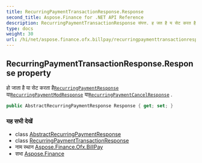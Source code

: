 ```yaml
---
title: RecurringPaymentTransactionResponse.Response
second_title: Aspose.Finance for .NET API Reference
description: RecurringPaymentTransactionResponse संपत्त. ह जत है य सेट करत हैRecurringPaymentResponse यRecurringPaymentModResponse यRecurringPaymentCancelResponse .
type: docs
weight: 30
url: /hi/net/aspose.finance.ofx.billpay/recurringpaymenttransactionresponse/response/
---
```

## RecurringPaymentTransactionResponse.Response property

हो जाता है या सेट करता है[`RecurringPaymentResponse`](../../recurringpaymentresponse/) या[`RecurringPaymentModResponse`](../../recurringpaymentmodresponse/) या[`RecurringPaymentCancelResponse`](../../recurringpaymentcancelresponse/) .

```csharp
public AbstractRecurringPaymentResponse Response { get; set; }
```

### यह सभी देखें

* class [AbstractRecurringPaymentResponse](../../abstractrecurringpaymentresponse/)
* class [RecurringPaymentTransactionResponse](../)
* नाम स्थान [Aspose.Finance.Ofx.BillPay](../../recurringpaymenttransactionresponse/)
* सभा [Aspose.Finance](../../../)


